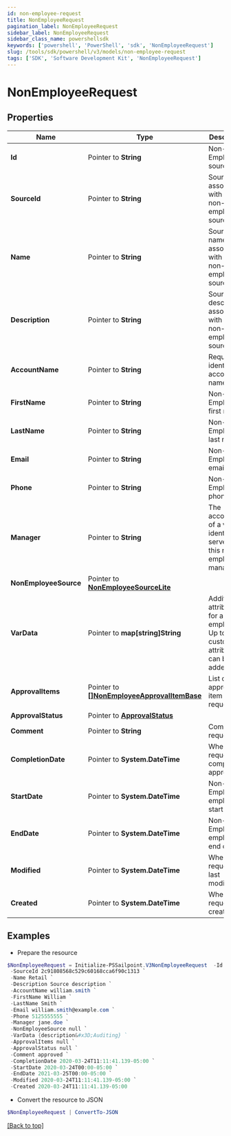```yaml
---
id: non-employee-request
title: NonEmployeeRequest
pagination_label: NonEmployeeRequest
sidebar_label: NonEmployeeRequest
sidebar_class_name: powershellsdk
keywords: ['powershell', 'PowerShell', 'sdk', 'NonEmployeeRequest'] 
slug: /tools/sdk/powershell/v3/models/non-employee-request
tags: ['SDK', 'Software Development Kit', 'NonEmployeeRequest']
---
```



# NonEmployeeRequest

## Properties

Name | Type | Description | Notes
------------ | ------------- | ------------- | -------------
**Id** |  Pointer to **String** | Non-Employee source id. | [optional] 
**SourceId** |  Pointer to **String** | Source Id associated with this non-employee source. | [optional] 
**Name** |  Pointer to **String** | Source name associated with this non-employee source. | [optional] 
**Description** |  Pointer to **String** | Source description associated with this non-employee source. | [optional] 
**AccountName** |  Pointer to **String** | Requested identity account name. | [optional] 
**FirstName** |  Pointer to **String** | Non-Employee's first name. | [optional] 
**LastName** |  Pointer to **String** | Non-Employee's last name. | [optional] 
**Email** |  Pointer to **String** | Non-Employee's email. | [optional] 
**Phone** |  Pointer to **String** | Non-Employee's phone. | [optional] 
**Manager** |  Pointer to **String** | The account ID of a valid identity to serve as this non-employee's manager. | [optional] 
**NonEmployeeSource** |  Pointer to [**NonEmployeeSourceLite**](non-employee-source-lite) |  | [optional] 
**VarData** |  Pointer to **map[string]String** | Additional attributes for a non-employee. Up to 10 custom attributes can be added. | [optional] 
**ApprovalItems** |  Pointer to [**[]NonEmployeeApprovalItemBase**](non-employee-approval-item-base) | List of approval item for the request | [optional] 
**ApprovalStatus** |  Pointer to [**ApprovalStatus**](approval-status) |  | [optional] 
**Comment** |  Pointer to **String** | Comment of requester | [optional] 
**CompletionDate** |  Pointer to **System.DateTime** | When the request was completely approved. | [optional] 
**StartDate** |  Pointer to **System.DateTime** | Non-Employee employment start date. | [optional] 
**EndDate** |  Pointer to **System.DateTime** | Non-Employee employment end date. | [optional] 
**Modified** |  Pointer to **System.DateTime** | When the request was last modified. | [optional] 
**Created** |  Pointer to **System.DateTime** | When the request was created. | [optional] 

## Examples

- Prepare the resource
```powershell
$NonEmployeeRequest = Initialize-PSSailpoint.V3NonEmployeeRequest  -Id a0303682-5e4a-44f7-bdc2-6ce6112549c1 `
 -SourceId 2c91808568c529c60168cca6f90c1313 `
 -Name Retail `
 -Description Source description `
 -AccountName william.smith `
 -FirstName William `
 -LastName Smith `
 -Email william.smith@example.com `
 -Phone 5125555555 `
 -Manager jane.doe `
 -NonEmployeeSource null `
 -VarData {description&#x3D;Auditing} `
 -ApprovalItems null `
 -ApprovalStatus null `
 -Comment approved `
 -CompletionDate 2020-03-24T11:11:41.139-05:00 `
 -StartDate 2020-03-24T00:00-05:00 `
 -EndDate 2021-03-25T00:00-05:00 `
 -Modified 2020-03-24T11:11:41.139-05:00 `
 -Created 2020-03-24T11:11:41.139-05:00
```

- Convert the resource to JSON
```powershell
$NonEmployeeRequest | ConvertTo-JSON
```


[[Back to top]](#) 

